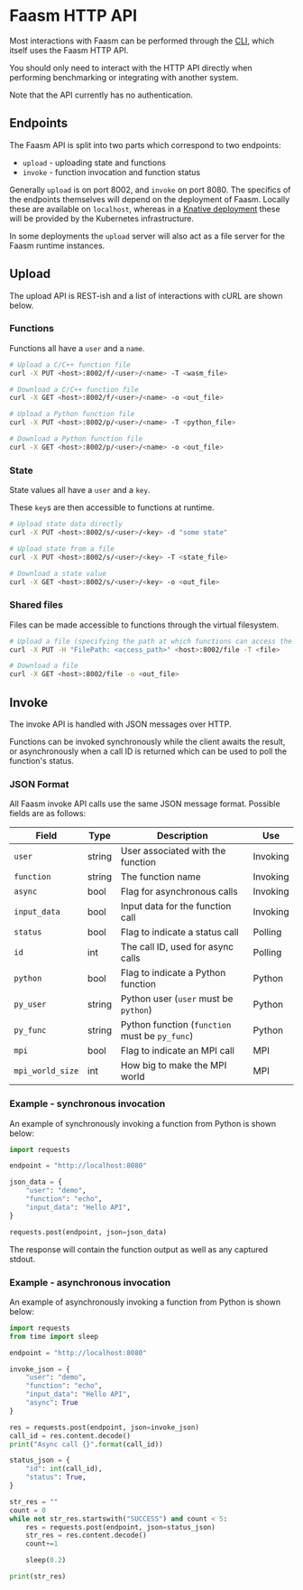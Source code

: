 # Faasm HTTP API

Most interactions with Faasm can be performed through the [CLI](cli.md),
which itself uses the Faasm HTTP API.

You should only need to interact with the HTTP API directly when performing
benchmarking or integrating with another system.

Note that the API currently has no authentication.

## Endpoints

The Faasm API is split into two parts which correspond to two endpoints:

- `upload` - uploading state and functions
- `invoke` - function invocation and function status

Generally `upload` is on port 8002, and `invoke` on port 8080. The specifics of
the endpoints themselves will depend on the deployment of Faasm. Locally these
are available on `localhost`, whereas in a [Knative deployment](kubernetes.md)
these will be provided by the Kubernetes infrastructure.

In some deployments the `upload` server will also act as a file server for the
Faasm runtime instances.

## Upload

The upload API is REST-ish and a list of interactions with cURL are shown below.

### Functions

Functions all have a `user` and a `name`.

```bash
# Upload a C/C++ function file
curl -X PUT <host>:8002/f/<user>/<name> -T <wasm_file>

# Download a C/C++ function file
curl -X GET <host>:8002/f/<user>/<name> -o <out_file>

# Upload a Python function file
curl -X PUT <host>:8002/p/<user>/<name> -T <python_file>

# Download a Python function file
curl -X GET <host>:8002/p/<user>/<name> -o <out_file>
```

### State

State values all have a `user` and a `key`.

These `key`s are then accessible to functions at runtime.

```bash
# Upload state data directly
curl -X PUT <host>:8002/s/<user>/<key> -d "some state"

# Upload state from a file
curl -X PUT <host>:8002/s/<user>/<key> -T <state_file>

# Download a state value
curl -X GET <host>:8002/s/<user>/<key> -o <out_file>
```

### Shared files

Files can be made accessible to functions through the virtual filesystem.

```bash
# Upload a file (specifying the path at which functions can access the file as a header)
curl -X PUT -H "FilePath: <access_path>" <host>:8002/file -T <file>

# Download a file
curl -X GET <host>:8002/file -o <out_file>
```

## Invoke

The invoke API is handled with JSON messages over HTTP.

Functions can be invoked synchronously while the client awaits the result, or
asynchronously when a call ID is returned which can be used to poll
the function's status.

### JSON Format

All Faasm invoke API calls use the same JSON message format. Possible
fields are as follows:

| Field | Type | Description | Use |
|---|---|---|---|
| `user` | string | User associated with the function | Invoking |
| `function` | string | The function name | Invoking |
| `async` | bool | Flag for asynchronous calls | Invoking |
| `input_data` | bool | Input data for the function call | Invoking |
| `status` | bool | Flag to indicate a status call | Polling |
| `id` | int | The call ID, used for async calls | Polling |
| `python` | bool | Flag to indicate a Python function | Python |
| `py_user` | string | Python user (`user` must be `python`) | Python |
| `py_func` | string | Python function (`function` must be `py_func`) | Python |
| `mpi` | bool | Flag to indicate an MPI call | MPI |
| `mpi_world_size` | int | How big to make the MPI world | MPI |

### Example - synchronous invocation

An example of synchronously invoking a function from Python is shown below:

```python
import requests

endpoint = "http://localhost:8080"

json_data = {
    "user": "demo",
    "function": "echo",
    "input_data": "Hello API",
}

requests.post(endpoint, json=json_data)
```

The response will contain the function output as well as any captured stdout.

### Example - asynchronous invocation

An example of asynchronously invoking a function from Python is shown below:

```python
import requests
from time import sleep

endpoint = "http://localhost:8080"

invoke_json = {
    "user": "demo",
    "function": "echo",
    "input_data": "Hello API",
    "async": True
}

res = requests.post(endpoint, json=invoke_json)
call_id = res.content.decode()
print("Async call {}".format(call_id))

status_json = {
    "id": int(call_id),
    "status": True,
}

str_res = ""
count = 0
while not str_res.startswith("SUCCESS") and count < 5:
    res = requests.post(endpoint, json=status_json)
    str_res = res.content.decode()
    count+=1

    sleep(0.2)

print(str_res)
```
